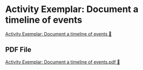 # Activity Exemplar: Document a timeline of events

[Activity Exemplar: Document a timeline of events 🔗](https://www.coursera.org/learn/detect-respond-and-recover-from-cloud-cybersecurity-attacks/supplement/pHXRu/activity-exemplar-document-a-timeline-of-events)

## PDF File

[Activity Exemplar: Document a timeline of events.pdf 🔗](https://1drv.ms/b/c/526c45566c8c239a/Edxs19qm4lhPnFLt5_AXGzcBZpOI07AzRxuw3y2o3XPWUw?e=esMW9a)
